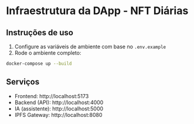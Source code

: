# Infraestrutura da DApp - NFT Diárias

## Instruções de uso

1. Configure as variáveis de ambiente com base no `.env.example`
2. Rode o ambiente completo:

```bash
docker-compose up --build
```

## Serviços

- Frontend: http://localhost:5173
- Backend (API): http://localhost:4000
- IA (assistente): http://localhost:5000
- IPFS Gateway: http://localhost:8080
